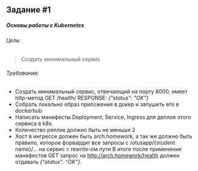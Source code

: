 Задание #1
----------
##### Основы работы с Kubernetes
###### Цель:
> Создать минимальный сервис
###### Требования:
* Создать минимальный сервис, отвечающий на порту 8000, имеет http-метод GET /health/ RESPONSE: *{"status": "OK"}*
* Собрать локально образ приложения в докер и запушить его в dockerhub
* Написать манифесты Deployment, Service, Ingress для деплоя этого сервиса в k8s.
* Количество реплик должно быть не меньше 2
* Хост в ингрессе должен быть arch.homework, а так же должно быть правило, которое форвардит все запросы с /otusapp/{student name}/... на сервис с rewrite-ом пути В итоге после применения манифестов GET запрос на http://arch.homework/health должен отдавать *{“status”: “OK”}*.
